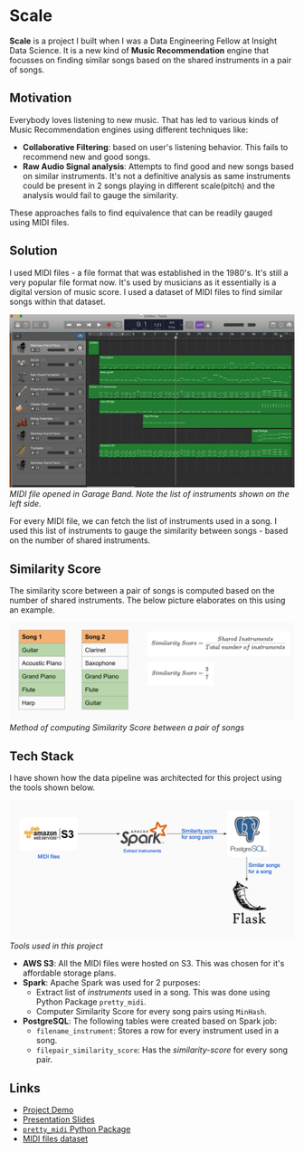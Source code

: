 # Scale
**Scale** is a project I built when I was a Data Engineering Fellow at Insight Data Science. It is a new kind of **Music Recommendation** engine that focusses on finding similar songs based on the shared instruments in a pair of songs.

## Motivation
Everybody loves listening to new music. That has led to various kinds of Music Recommendation engines using different techniques like:
* **Collaborative Filtering**: based on user's listening behavior. This fails to recommend new and good songs.
* **Raw Audio Signal analysis**: Attempts to find good and new songs based on similar instruments. It's not a definitive analysis as same instruments could be present in 2 songs playing in different scale(pitch) and the analysis would fail to gauge the similarity.

These approaches fails to find equivalence that can be readily gauged using MIDI files.

## Solution
I used MIDI files - a file format that was established in the 1980's. It's still a very popular file format now. It's used by musicians as it essentially is a digital version of music score. I used a dataset of MIDI files to find similar songs within that dataset.

![MIDI file](assets/MIDI_file.png?raw=true "MIDI File in Garage Band")
*MIDI file opened in Garage Band. Note the list of instruments shown on the left side.*

For every MIDI file, we can fetch the list of instruments used in a song. I used this list of instruments to gauge the similarity between songs - based on the number of shared instruments.

## Similarity Score
The similarity score between a pair of songs is computed based on the number of shared instruments. The below picture elaborates on this using an example.

![Similarity SCore](assets/Similarity_Score.png?raw=true "Method of computing Similarity Score between a pair of songs")
*Method of computing Similarity Score between a pair of songs*

## Tech Stack

I have shown how the data pipeline was architected for this project using the tools shown below.

![Tech Stack](assets/Tech_Stack.png?raw=true "Tech Stack used in project")
*Tools used in this project*

* **AWS S3**: All the MIDI files were hosted on S3. This was chosen for it's affordable storage plans.
* **Spark**: Apache Spark was used for 2 purposes:
  * Extract list of *instruments* used in a song. This was done using Python Package `pretty_midi`.
  * Computer Similarity Score for every song pairs using `MinHash`.
* **PostgreSQL**: The following tables were created based on Spark job:
  * `filename_instrument`: Stores a row for every instrument used in a song.
  * `filepair_similarity_score`: Has the *similarity-score* for every song pair.

## Links
* [Project Demo](http://www.deproject.xyz/)
* [Presentation Slides](http://bit.ly/scale-deproject)
* [`pretty_midi` Python Package](https://pypi.org/project/pretty_midi/)
* [MIDI files dataset](https://colinraffel.com/projects/lmd/)
